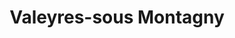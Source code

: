 ---
title: Valeyres-sous Montagny
url: /valeyres-sous-montagny/
latitude: 46.801
longitude: 6.61
---
